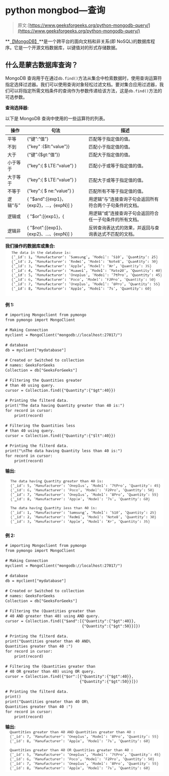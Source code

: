 # python mongbod—查询

> 原文:[https://www.geeksforgeeks.org/python-mongodb-query/](https://www.geeksforgeeks.org/python-mongodb-query/)

**[【MongoDB】](https://www.geeksforgeeks.org/mongodb-and-python/)**是一个跨平台的面向文档和非关系(即 NoSQL)的数据库程序。它是一个开源文档数据库，以键值对的形式存储数据。

## 什么是蒙古数据库查询？

MongoDB 查询用于在通过`db.find()`方法从集合中检索数据时，使用查询运算符指定选择过滤器。我们可以使用查询对象轻松过滤文档。要对集合应用过滤器，我们可以将指定所需文档条件的查询作为参数传递给该方法，这是`db.find()`方法的可选参数。

**查询选择器:**

以下是 MongoDB 查询中使用的一些运算符的列表。

| 操作 | 句法 | 描述 |
| --- | --- | --- |
| 平等 | {“键”:“值”} | 匹配等于指定值的值。 |
| 不到 | {"key" :{$lt:"value"}} | 匹配小于指定值的值。 |
| 大于 | {“键”:{$gt:“值”}} | 匹配大于指定值的值。 |
| 小于等于 | {“key”:{ $ LTE:“value”} } | 匹配小于或等于指定值的值。 |
| 大于等于 | {“key”:{ $ LTE:“value”} } | 匹配大于或等于指定值的值。 |
| 不等于 | {“key”:{ $ ne:“value”} } | 匹配所有不等于指定值的值。 |
| 逻辑“与” | { "$and":[{exp1}，{exp2}，…，{expN}] } | 用逻辑“与”连接查询子句会返回所有符合两个子句条件的文档。 |
| 逻辑或 | { "$or":[{exp1}，{ | 用逻辑“或”连接查询子句会返回符合任一子句条件的所有文档。 |
| 逻辑非 | { "$not":[{exp1}、{exp2}、…、{expN}] } | 反转查询表达式的效果，并返回与查询表达式不匹配的文档。 |

**我们操作的数据库或集合:**
![](img/0131b8221a0931d0d855bc3ce6d6f969.png)

**例 1:**

```
# importing Mongoclient from pymongo
from pymongo import MongoClient 

# Making Connection
myclient = MongoClient("mongodb://localhost:27017/") 

# database 
db = myclient["mydatabase"]

# Created or Switched to collection
# names: GeeksForGeeks
Collection = db["GeeksForGeeks"]

# Filtering the Quantities greater
# than 40 using query.
cursor = Collection.find({"Quantity":{"$gt":40}})

# Printing the filterd data.
print("The data having Quantity greater than 40 is:")
for record in cursor: 
    print(record) 

# Filtering the Quantities less 
# than 40 using query.
cursor = Collection.find({"Quantity":{"$lt":40}})

# Printing the filterd data.
print("\nThe data having Quantity less than 40 is:")
for record in cursor: 
    print(record) 
```

**输出:**

![](img/9675c42ffb2ca89169b4fb2380ab7033.png)

**例 2:**

```
# importing Mongoclient from pymongo
from pymongo import MongoClient 

# Making Connection
myclient = MongoClient("mongodb://localhost:27017/") 

# database 
db = myclient["mydatabase"]

# Created or Switched to collection 
# names: GeeksForGeeks
Collection = db["GeeksForGeeks"]

# Filtering the (Quantities greater than
# 40 AND greater than 40) using AND query.
cursor = Collection.find({"$and":[{"Quantity":{"$gt":40}},
                                  {"Quantity":{"$gt":50}}]})

# Printing the filterd data.
print("Quantities greater than 40 AND\
Quantities greater than 40 :")
for record in cursor: 
    print(record) 

# Filtering the (Quantities greater than
# 40 OR greater than 40) using OR query.
cursor = Collection.find({"$or":[{"Quantity":{"$gt":40}},
                                 {"Quantity":{"$gt":50}}]})

# Printing the filterd data.
print()
print("Quantities greater than 40 OR\
Quantities greater than 40 :")
for record in cursor: 
    print(record) 
```

**输出:**
![](img/fd5c82141b54b9f9d59503ce033b20d4.png)